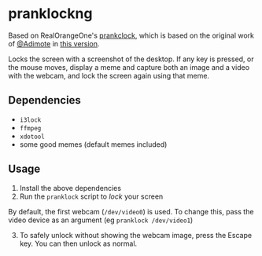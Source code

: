 # pranklockng

Based on RealOrangeOne's [prankclock](https://github.com/RealOrangeOne/pranklock), which is based on the original work of [@Adimote](https://github.com/adimote) in [this version](https://github.com/trickeydan/dotfiles-ubuntu/blob/master/files/desktop/i3/pranklock.sh).

Locks the screen with a screenshot of the desktop. If any key is pressed, or the mouse moves, display a meme and capture both an image and a video with the webcam, and lock the screen again using that meme.

## Dependencies

- `i3lock`
- `ffmpeg`
- `xdotool`
- some good memes (default memes included)

## Usage

1. Install the above dependencies
2. Run the `pranklock` script to _lock_ your screen

By default, the first webcam (`/dev/video0`) is used. To change this, pass the video device as an argument (eg `pranklock /dev/video1`)

3. To safely unlock without showing the webcam image, press the Escape key. You can then unlock as normal.
